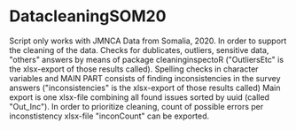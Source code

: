 # DatacleaningSOM20

Script only works with JMNCA Data from Somalia, 2020.
In order to support the cleaning of the data.
Checks for dublicates, outliers, sensitive data, "others" answers by means of package cleaninginspectoR ("OutliersEtc" is the xlsx-export of those results called).
Spelling checks in character variables and MAIN PART consists of finding inconsistencies in the survey answers ("inconsistencies" is the xlsx-export of those results called)
Main export is one xlsx-file combining all found issues sorted by uuid (called "Out_Inc"). In order to prioritize cleaning, count of possible errors per inconstistency xlsx-file "inconCount" can be exported.
